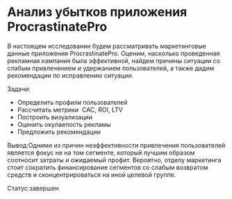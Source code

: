 # Анализ убытков приложения ProcrastinatePro
В настоящем исследовании будем рассматривать маркетинговые данные приложения ProcrastinatePro.
Оценим, насколько проведенная рекламная кампания была эффективной, найдем причины ситуации со слабым привлечением и 
удержанием пользователей, а также дадим рекомендации по исправлению ситуации.

Задачи: 
- Определить профили пользователей
- Рассчитать метрики  CAC, ROI, LTV
- Построить визуализации
- Оценить окупаепость рекламы
- Предложить рекомендации

Вывод:Одними из причин неэффективности привлечения пользователей является фокус не на том сегменте, 
который лучшим образом соотносит затраты и ожидаемый профит. Вероятно, отделу маркетинга стоит сократить финансирование сегментов со слабым возвратом средств и 
сконцентрироваться на иной целевой группе.


Статус:завершен
